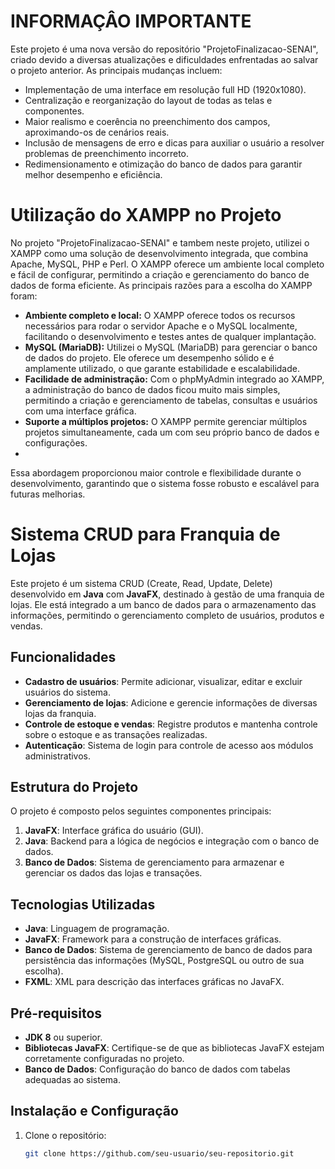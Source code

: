 # INFORMAÇÂO IMPORTANTE 

Este projeto é uma nova versão do repositório "ProjetoFinalizacao-SENAI", criado devido a diversas atualizações e dificuldades enfrentadas ao salvar o projeto anterior. As principais mudanças incluem:
- Implementação de uma interface em resolução full HD (1920x1080).
- Centralização e reorganização do layout de todas as telas e componentes.
- Maior realismo e coerência no preenchimento dos campos, aproximando-os de cenários reais.
- Inclusão de mensagens de erro e dicas para auxiliar o usuário a resolver problemas de preenchimento incorreto.
- Redimensionamento e otimização do banco de dados para garantir melhor desempenho e eficiência.

# Utilização do XAMPP no Projeto

No projeto "ProjetoFinalizacao-SENAI" e tambem neste projeto, utilizei o XAMPP como uma solução de desenvolvimento integrada, que combina Apache, MySQL, PHP e Perl. O XAMPP oferece um ambiente local completo e fácil de configurar, permitindo a criação e gerenciamento do banco de dados de forma eficiente. As principais razões para a escolha do XAMPP foram:

- **Ambiente completo e local:** O XAMPP oferece todos os recursos necessários para rodar o servidor Apache e o MySQL localmente, facilitando o desenvolvimento e testes antes de qualquer implantação.
- **MySQL (MariaDB):** Utilizei o MySQL (MariaDB) para gerenciar o banco de dados do projeto. Ele oferece um desempenho sólido e é amplamente utilizado, o que garante estabilidade e escalabilidade.
- **Facilidade de administração:** Com o phpMyAdmin integrado ao XAMPP, a administração do banco de dados ficou muito mais simples, permitindo a criação e gerenciamento de tabelas, consultas e usuários com uma interface gráfica.
- **Suporte a múltiplos projetos:** O XAMPP permite gerenciar múltiplos projetos simultaneamente, cada um com seu próprio banco de dados e configurações.
- 
Essa abordagem proporcionou maior controle e flexibilidade durante o desenvolvimento, garantindo que o sistema fosse robusto e escalável para futuras melhorias.

# Sistema CRUD para Franquia de Lojas

Este projeto é um sistema CRUD (Create, Read, Update, Delete) desenvolvido em **Java** com **JavaFX**, destinado à gestão de uma franquia de lojas. Ele está integrado a um banco de dados para o armazenamento das informações, permitindo o gerenciamento completo de usuários, produtos e vendas.

## Funcionalidades

- **Cadastro de usuários**: Permite adicionar, visualizar, editar e excluir usuários do sistema.
- **Gerenciamento de lojas**: Adicione e gerencie informações de diversas lojas da franquia.
- **Controle de estoque e vendas**: Registre produtos e mantenha controle sobre o estoque e as transações realizadas.
- **Autenticação**: Sistema de login para controle de acesso aos módulos administrativos.

## Estrutura do Projeto

O projeto é composto pelos seguintes componentes principais:

1. **JavaFX**: Interface gráfica do usuário (GUI).
2. **Java**: Backend para a lógica de negócios e integração com o banco de dados.
3. **Banco de Dados**: Sistema de gerenciamento para armazenar e gerenciar os dados das lojas e transações.

## Tecnologias Utilizadas

- **Java**: Linguagem de programação.
- **JavaFX**: Framework para a construção de interfaces gráficas.
- **Banco de Dados**: Sistema de gerenciamento de banco de dados para persistência das informações (MySQL, PostgreSQL ou outro de sua escolha).
- **FXML**: XML para descrição das interfaces gráficas no JavaFX.

## Pré-requisitos

- **JDK 8** ou superior.
- **Bibliotecas JavaFX**: Certifique-se de que as bibliotecas JavaFX estejam corretamente configuradas no projeto.
- **Banco de Dados**: Configuração do banco de dados com tabelas adequadas ao sistema.

## Instalação e Configuração

1. Clone o repositório:
   ```bash
   git clone https://github.com/seu-usuario/seu-repositorio.git

